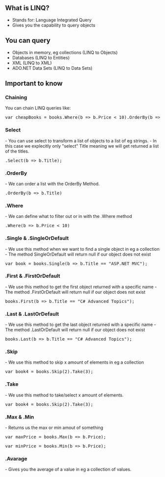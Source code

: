 ﻿<h2>What is LINQ?</h2>

- Stands for: Language Integrated Query
- Gives you the capability to query objects

<h2>You can query</h2>

- Objects in memory, eg collections (LINQ to Objects)
- Databases (LINQ to Entities)
- XML (LINQ to XML)
- ADO.NET Data Sets (LINQ to Data Sets)

<h2>Important to know</h2>

<h3>Chaining</h3>
You can chain LINQ queries like: <br>
<pre>var cheapBooks = books.Where(b => b.Price < 10).OrderBy(b => b.Title);</pre>

<h3>Select</h3>
- You can use select to transform a list of objects to a list of eg strings.
- In this case we explecitly only "select" Title meaning we will get returned a list of the titles.
<pre>.Select(b => b.Title);</pre>

<h3>.OrderBy</h3>
- We can order a list with the OrderBy Method.
<pre>.OrderBy(b => b.Title)</pre>

<h3>.Where</h3>
- We can define what to filter out or in with the .Where method
<pre>.Where(b => b.Price < 10)</pre>

<h3>.Single & .SingleOrDefault</h3>
- We use this method when we want to find a single object in eg a collection
- The method SingleOrDefault will return null if our object does not exist
<pre>var book = books.Single(b => b.Title == "ASP.NET MVC");</pre>

<h3>.First & .FirstOrDefault</h3>
- We use this method to get the first object returned with a specific name
- The method .FirstOrDefault will return null if our object does not exist
<pre>books.First(b => b.Title == "C# Advanced Topics");</pre>

<h3>.Last & .LastOrDefault</h3>
- We use this method to get the last object returned with a specific name
- The method .LastOrDefault will return null if our object does not exist
<pre>books.Last(b => b.Title == "C# Advanced Topics");</pre>

<h3>.Skip</h3>
- We use this method to skip x amount of elements in eg a collection
<pre>var book4 = books.Skip(2).Take(3);</pre>

<h3>.Take</h3>
- We use this method to take/select x amount of elements. 
<pre>var book4 = books.Skip(2).Take(3);</pre>

<h3>.Max & .Min</h3>
- Returns us the max or min amout of something
<pre>var maxPrice = books.Max(b => b.Price);</pre>
<pre>var minPrice = books.Min(b => b.Price);</pre>

<h3>.Avarage</h3>
- Gives you the average of a value in eg a collection of values.
